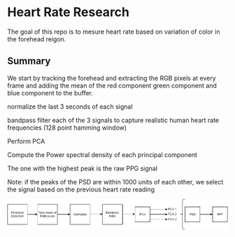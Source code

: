<h1>Heart Rate Research</h1>
<p>The goal of this repo is to mesure heart rate based on variation of color in the forehead reigon.</p>
<h2>Summary</h2>
<p>We start by tracking the forehead and extracting the RGB pixels at every frame and adding the mean of the red component green component and blue component to the buffer. </p>
<p> normalize the last 3 seconds of each signal </p>
<p> bandpass filter each of the 3 signals to capture realistic human heart rate frequencies (128 point hamming window)  </p>
<p> Perform PCA </p>
<p> Compute the Power spectral density of each principal component </p>
<p> The one with the highest peak is the raw PPG signal </p>
<p> Note: if the peaks of the PSD are within 1000 units of each other, we select the signal based on the previous heart rate reading </p>

<img src = "flow_diagram.png" alt = "research summary"/>
